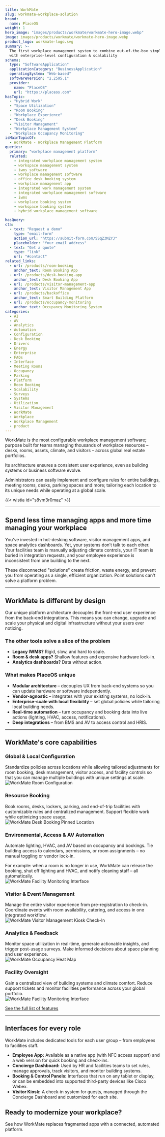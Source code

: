 ```yaml
---
title: WorkMate
slug: workmate-workplace-solution
brand:
  name: PlaceOS
weight: 1
hero_image: "images/products/workmate/workmate-hero-image.webp"
image: images/products/workmate/workmate-hero-image.webp
product_logo: workmate-logo.svg
summary: >-
  The first workplace management system to combine out-of-the-box simplicity
  with enterprise-level configuration & scalability
schema:
  type: "SoftwareApplication"
  applicationCategory: "BusinessApplication"
  operatingSystem: "Web-based"
  softwareVersion: "2.2505.1"
  provider:
    name: "PlaceOS"
    url: "https://placeos.com"
hasTopic:
  - "Hybrid Work"
  - "Space Utilization"
  - "Room Booking"
  - "Workplace Experience"
  - "Desk Booking"
  - "Visitor Management"
  - "Workplace Management System"
  - "Workplace Occupancy Monitoring"
isMainTopicOf:
  - WorkMate - Workplace Management Platform
queries:
  primary: "workplace management platform"
  related:
    - integrated workplace management system
    - workspace management system
    - iwms software
    - workplace management software
    - office desk booking system
    - workplace management app
    - integrated work management system
    - integrated workplace management software
    - iwms
    - workplace booking system
    - workspace booking system
    - hybrid workplace management software

hasQuery:
cta:
  - text: "Request a demo"
    type: "email-form"  
    action_url: "https://submit-form.com/SSqZ3MZYJ"  
    placeholder: "Your email address"
  - text: "Get a quote"
    type: "link"
    url: "#contact" 
related_links:
  - url: /products/room-booking
    anchor_text: Room Booking App
  - url: /products/desk-booking-app
    anchor_text: Desk Booking App
  - url: /products/visitor-management-app
    anchor_text: Visitor Management App
  - url: /products/backoffice
    anchor_text: Smart Building Platform
  - url: /products/occupancy-monitoring
    anchor_text: Occupancy Monitoring System    
categories:
  - AI
  - AV
  - Analytics
  - Automation
  - Configuration
  - Desk Booking
  - Drivers
  - Energy
  - Enterprise
  - FAQs
  - Interface
  - Meeting Rooms
  - Occupancy
  - Parking
  - Platform
  - Room Booking
  - Scalability
  - Surveys
  - Systems
  - Utilization
  - Visitor Management
  - WorkMate
  - Workplace
  - Workplace Management
  - product
---
```

WorkMate is the most configurable workplace management software; purpose built for teams managing thousands of workplace resources – desks, rooms, assets, climate, and visitors – across global real estate portfolios. 

Its architecture ensures a consistent user experience, even as building systems or business software evolve. 

Administrators can easily implement and configure rules for entire buildings, meeting rooms, desks, parking spaces and more; tailoring each location to its unique needs while operating at a global scale.

{{< wistia id="s8vm3r0maz" >}}

---

## Spend less time managing apps and more time managing your workplace

You’ve invested in hot-desking software, visitor management apps, and space analytics dashboards. Yet, your systems don’t talk to each other. Your facilities team is manually adjusting climate controls, your IT team is buried in integration requests, and your employee experience is inconsistent from one building to the next.

These disconnected "solutions" create friction, waste energy, and prevent you from operating as a single, efficient organization. Point solutions can't solve a platform problem.

---
## WorkMate is different by design

Our unique platform architecture decouples the front-end user experience from the back-end integrations. This means you can change, upgrade and scale your physical and digital infrastructure without your users ever noticing.

### The other tools solve a slice of the problem
- **Legacy IWMS?** Rigid, slow, and hard to scale.  
- **Room & desk apps?** Shallow features and expensive hardware lock-in.  
- **Analytics dashboards?** Data without action.

### What makes PlaceOS unique

- **Modular architecture** – decouples UX from back-end systems so you can update hardware or software independently.  
- **Vendor-agnostic** – integrates with your existing systems, no lock-in.  
- **Enterprise-scale with local flexibility** – set global policies while tailoring local building needs.  
- **Real-time automation** – turn occupancy and booking data into live actions (lighting, HVAC, access, notifications).  
- **Deep integrations** – from BMS and AV to access control and HRIS.  

---
## WorkMate's core capabilities

### Global & Local Configuration
Standardize policies across locations while allowing tailored adjustments for room booking, desk management, visitor access, and facility controls so that you can manage multiple buildings with unique settings at scale.
![WorkMate Room Configuration](/images/products/workmate/workmate-room-configuration-rules.webp)
### Resource Booking
Book rooms, desks, lockers, parking, and end-of-trip facilities with customizable rules and centralized management. Support flexible work while optimizing space usage.  
![WorkMate Desk Booking Pinned Location](/images/products/workmate/desk-booking-pinned-location-thumbnail.avif)

### Environmental, Access & AV Automation
Automate lighting, HVAC, and AV based on occupancy and bookings. Tie building access to calendars, permissions, or room assignments – no manual toggling or vendor lock-in.

For example: when a room is no longer in use, WorkMate can release the booking, shut off lighting and HVAC, and notify cleaning staff – all automatically.  
![WorkMate Facility Monitoring Interface](/images/products/workmate/workmate-evironment-information-p-1600.webp)

### Visitor & Event Management
Manage the entire visitor experience from pre-registration to check-in. Coordinate events with room availability, catering, and access in one integrated workflow.  
![WorkMate Visitor Management Kiosk Check-In](/images/products/workmate/placeos-workmate-kiosk-check-in.webp)

### Analytics & Feedback
Monitor space utilization in real-time, generate actionable insights, and trigger post-usage surveys. Make informed decisions about space planning and user experience.  
![WorkMate Occupancy Heat Map](/images/products/workmate/real-time-occupancy-workmate-floor-plan-occupancy-by-room.webp)

### Facility Oversight
Gain a centralized view of building systems and climate comfort. Reduce support tickets and monitor facilities performance across your global portfolio.  
![WorkMate Facility Monitoring Interface](/images/products/workmate/workmate-evironment-information-p-1600.webp)

[See the full list of features](#features)

---
## Interfaces for every role

WorkMate includes dedicated tools for each user group – from employees to facilities staff.

- **Employee App:** Available as a native app (with NFC access support) and a web version for quick booking and check-ins.  
- **Concierge Dashboard:** Used by HR and facilities teams to set rules, manage approvals, track visitors, and monitor building systems.  
- **Booking & Control Panels:** Interfaces that run on any tablet or display, or can be embedded into supported third-party devices like Cisco Webex.  
- **Visitor Kiosk:** A check-in system for guests, managed through the Concierge Dashboard and customized for each site.

## Ready to modernize your workplace?

See how WorkMate replaces fragmented apps with a connected, automated platform.